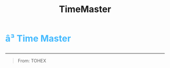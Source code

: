 ﻿---
lang: en-US
title: TimeMaster
prev: TimeManager
next: Ventguard
---
# <font color="#44baff">â³ <b>Time Master</b></font> <Badge text="Support" type="tip" vertical="middle"/>
---

> From: TOHEX


